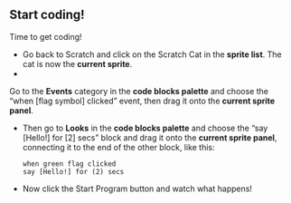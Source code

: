 ## Start coding!

Time to get coding!

* Go back to Scratch and click on the Scratch Cat in the **sprite list**. The cat is now the **current sprite**.
* Go to the **Events** category in the **code blocks palette** and choose the “when [flag symbol] clicked” event, then drag it onto the **current sprite panel**.
* Then go to **Looks** in the **code blocks palette** and choose the “say [Hello!] for [2] secs” block and drag it onto the **current sprite panel**, connecting it to the end of the other block, like this: 

    ```blocks
    when green flag clicked
    say [Hello!] for (2) secs
    ```

* Now click the Start Program button and watch what happens!

